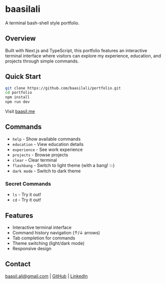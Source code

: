 # baasilali

A terminal bash-shell style portfolio.

## Overview

Built with Next.js and TypeScript, this portfolio features an interactive terminal interface where visitors can explore my experience, education, and projects through simple commands.

## Quick Start

```bash
git clone https://github.com/baasilali/portfolio.git
cd portfolio
npm install
npm run dev
```

Visit [baasil.me](https://baasil.me)

## Commands

- `help` - Show available commands
- `education` - View education details
- `experience` - See work experience
- `projects` - Browse projects
- `clear` - Clear terminal
- `flashbang` - Switch to light theme (with a bang! 💥)
- `dark mode` - Switch to dark theme

### Secret Commands
- `ls` - Try it out! 
- `cd` - Try it out!

## Features

- Interactive terminal interface
- Command history navigation (↑/↓ arrows)
- Tab completion for commands
- Theme switching (light/dark mode)
- Responsive design

## Contact

[baasil.ali@gmail.com](mailto:baasil.ali@gmail.com) | [GitHub](https://github.com/baasilali) | [LinkedIn](https://linkedin.com/in/baasilali)
